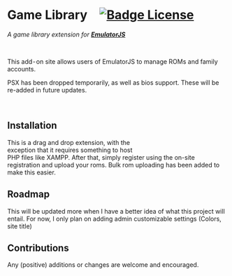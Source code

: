 
# Game Library [![Badge License]][License]

*A game library extension for* ***[EmulatorJS]***

<br>

This add - on site allows users of EmulatorJS to manage ROMs and family accounts.<br>

PSX has been dropped temporarily, as well as bios support. These will be re-added in future updates.<br> 

<br>

## Installation

This is a drag and drop extension, with the <br>
exception that it requires something to host <br>
PHP files like XAMPP. After that, simply register using the on-site registration and upload your roms. Bulk rom uploading has been added to make this easier.

## Roadmap
This will be updated more when I have a better idea of what this project will entail. For now, I only plan on adding admin customizable settings (Colors, site title)

## Contributions

Any (positive) additions or changes are welcome and encouraged.


<!----------------------------------------------------------------------------->

[Badge License]: https://img.shields.io/badge/license-GPL-blue

[EmulatorJS]: https://github.com/ElectronicsArchiver/emulatorjs

[License]: #
                
